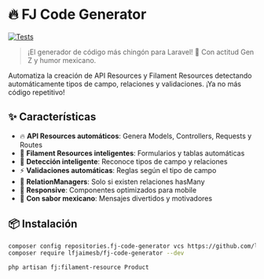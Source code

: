 # 🔥 FJ Code Generator

[![Tests](https://github.com/lfjaimesb/fj-code-generator/workflows/tests/badge.svg)](https://github.com/lfjaimesb/fj-code-generator)

> ¡El generador de código más chingón para Laravel! 🚀 Con actitud Gen Z y humor mexicano.

Automatiza la creación de API Resources y Filament Resources detectando automáticamente tipos de campo, relaciones y validaciones. ¡Ya no más código repetitivo!

## ✨ Características

- 🔥 **API Resources automáticos**: Genera Models, Controllers, Requests y Routes
- 🎯 **Filament Resources inteligentes**: Formularios y tablas automáticas
- 🧠 **Detección inteligente**: Reconoce tipos de campo y relaciones
- ⚡  **Validaciones automáticas**: Reglas según el tipo de campo
- 🎨 **RelationManagers**: Solo si existen relaciones hasMany
- 📱 **Responsive**: Componentes optimizados para mobile
- 🌮 **Con sabor mexicano**: Mensajes divertidos y motivadores

## 📦 Instalación

```bash
composer config repositories.fj-code-generator vcs https://github.com/lfjaimesb/fj-code-generator
composer require lfjaimesb/fj-code-generator --dev

php artisan fj:filament-resource Product
